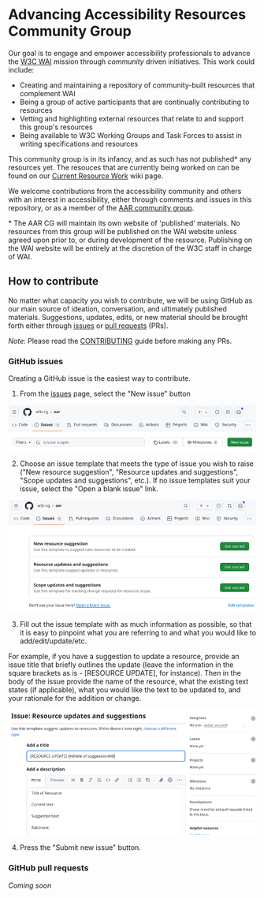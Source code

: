 # Advancing Accessibility Resources Community Group

Our goal is to engage and empower accessibility professionals to advance the [W3C WAI](https://www.w3.org/WAI/) mission through _community_ driven initiatives. This work could include:

* Creating and maintaining a repository of community-built resources that complement WAI
* Being a group of active participants that are continually contributing to resources
* Vetting and highlighting external resources that relate to and support this group's resources
* Being available to W3C Working Groups and Task Forces to assist in writing specifications and resources

This community group is in its infancy, and as such has not published* any resources yet. The resouces that are currently being worked on can be found on our [Current Resource Work](https://github.com/w3c-cg/aar/wiki/Current-Resource-Work) wiki page. 

We welcome contributions from the accessibility community and others with an interest in accessibility, either through comments and issues in this repository, or as a member of the [AAR community group](https://www.w3.org/community/adva11yresources/).

\* The AAR CG will maintain its own website of 'published' materials. No resources from this group will be published on the WAI website unless agreed upon prior to, or during development of the resource. Publishing on the WAI website will be entirely at the discretion of the W3C staff in charge of WAI. 

## How to contribute

No matter what capacity you wish to contribute, we will be using GitHub as our main source of ideation, conversation, and ultimately published materials. Suggestions, updates, edits, or new material should be brought forth either through [issues](https://github.com/w3c-cg/aar/issues) or [pull requests](https://github.com/w3c-cg/aar/pulls) (PRs).

*Note:* Please read the [CONTRIBUTING](./CONTRIBUTING) guide before making any PRs.

### GitHub issues

Creating a GitHub issue is the easiest way to contribute. 

1. From the [issues](https://github.com/w3c-cg/aar/issues) page, select the "New issue" button

!["Screenshot of GitHub issues page"](assets/images/issues.png)

2. Choose an issue template that meets the type of issue you wish to raise ("New resource suggestion", "Resource updates and suggestions", "Scope updates and suggestions", etc.). If no issue templates suit your issue, select the "Open a blank issue" link.

!["Screenshot of GitHub issues template page"](assets/images/issue_template.png)

3. Fill out the issue template with as much information as possible, so that it is easy to pinpoint what you are referring to and what you would like to add/edit/update/etc.

For example, if you have a suggestion to update a resource, provide an issue title that briefly outlines the update (leave the information in the square brackets as is - [RESOURCE UPDATE], for instance). Then in the body of the issue provide the name of the resource, what the existing text states (if applicable), what you would like the text to be updated to, and your rationale for the addition or change.

!["Screenshot of the resource update issue template](assets/images/resource_update_issue_template.png)

4. Press the "Submit new issue" button.

### GitHub pull requests

*_Coming soon_*





